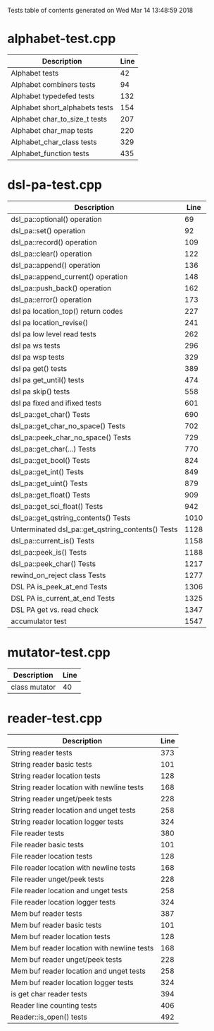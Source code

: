 Tests table of contents generated on Wed Mar 14 13:48:59 2018

# alphabet-test.cpp
| Description | Line |
|-------------|------|
| Alphabet tests | 42 |
| Alphabet combiners tests | 94 |
| Alphabet typedefed tests | 132 |
| Alphabet short_alphabets tests | 154 |
| Alphabet char_to_size_t tests | 207 |
| Alphabet char_map tests | 220 |
| Alphabet_char_class tests | 329 |
| Alphabet_function tests | 435 |

# dsl-pa-test.cpp
| Description | Line |
|-------------|------|
| dsl_pa::optional() operation | 69 |
| dsl_pa::set() operation | 92 |
| dsl_pa::record() operation | 109 |
| dsl_pa::clear() operation | 122 |
| dsl_pa::append() operation | 136 |
| dsl_pa::append_current() operation | 148 |
| dsl_pa::push_back() operation | 162 |
| dsl_pa::error() operation | 173 |
| dsl pa location_top() return codes | 227 |
| dsl pa location_revise() | 241 |
| dsl pa low level read tests | 262 |
| dsl pa ws tests | 296 |
| dsl pa wsp tests | 329 |
| dsl pa get() tests | 389 |
| dsl pa get_until() tests | 474 |
| dsl pa skip() tests | 558 |
| dsl pa fixed and ifixed tests | 601 |
| dsl_pa::get_char() Tests | 690 |
| dsl_pa::get_char_no_space() Tests | 702 |
| dsl_pa::peek_char_no_space() Tests | 729 |
| dsl_pa::get_char(...) Tests | 770 |
| dsl_pa::get_bool() Tests | 824 |
| dsl_pa::get_int() Tests | 849 |
| dsl_pa::get_uint() Tests | 879 |
| dsl_pa::get_float() Tests | 909 |
| dsl_pa::get_sci_float() Tests | 942 |
| dsl_pa::get_qstring_contents() Tests | 1010 |
| Unterminated dsl_pa::get_qstring_contents() Tests | 1128 |
| dsl_pa::current_is() Tests | 1158 |
| dsl_pa::peek_is() Tests | 1188 |
| dsl_pa::peek_char() Tests | 1217 |
| rewind_on_reject class Tests | 1277 |
| DSL PA is_peek_at_end Tests | 1306 |
| DSL PA is_current_at_end Tests | 1325 |
| DSL PA get vs. read check | 1347 |
| accumulator test | 1547 |

# mutator-test.cpp
| Description | Line |
|-------------|------|
| class mutator | 40 |

# reader-test.cpp
| Description | Line |
|-------------|------|
| String reader tests | 373 |
| String reader basic tests | 101 |
| String reader location tests | 128 |
| String reader location with newline tests | 168 |
| String reader unget/peek tests | 228 |
| String reader location and unget tests | 258 |
| String reader location logger tests | 324 |
| File reader tests | 380 |
| File reader basic tests | 101 |
| File reader location tests | 128 |
| File reader location with newline tests | 168 |
| File reader unget/peek tests | 228 |
| File reader location and unget tests | 258 |
| File reader location logger tests | 324 |
| Mem buf reader tests | 387 |
| Mem buf reader basic tests | 101 |
| Mem buf reader location tests | 128 |
| Mem buf reader location with newline tests | 168 |
| Mem buf reader unget/peek tests | 228 |
| Mem buf reader location and unget tests | 258 |
| Mem buf reader location logger tests | 324 |
| is get char reader tests | 394 |
| Reader line counting tests | 406 |
| Reader::is_open() tests | 492 |
